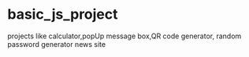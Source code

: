 # basic_js_project
projects like calculator,popUp message box,QR code generator,
random password generator
news site
